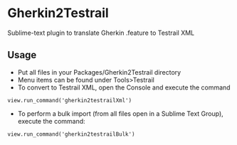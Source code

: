 Gherkin2Testrail
================

Sublime-text plugin to translate Gherkin .feature to Testrail XML

Usage
---

* Put all files in your Packages/Gherkin2Testrail directory
* Menu items can be found under Tools>Testrail
* To convert to Testrail XML, open the Console and execute the command
```
view.run_command('gherkin2testrailXml')
```
* To perform a bulk import (from all files open in a Sublime Text Group), execute the command:
```
view.run_command('gherkin2testrailBulk')
```